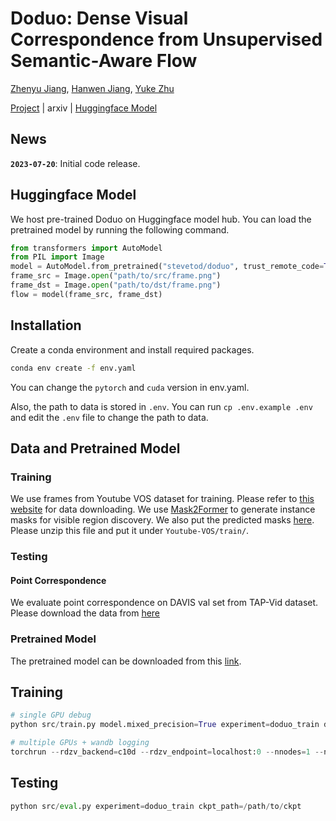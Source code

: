 # Doduo: Dense Visual Correspondence from Unsupervised Semantic-Aware Flow

[Zhenyu Jiang](http://zhenyujiang.me), [Hanwen Jiang](https://hwjiang1510.github.io/), [Yuke Zhu](https://www.cs.utexas.edu/~yukez/)

[Project](https://ut-austin-rpl.github.io/Doduo/) | arxiv | [Huggingface Model](https://huggingface.co/stevetod/doduo)

## News

**`2023-07-20`**: Initial code release.

## Huggingface Model

We host pre-trained Doduo on Huggingface model hub. You can load the pretrained model by running the following command.

```python
from transformers import AutoModel
from PIL import Image
model = AutoModel.from_pretrained("stevetod/doduo", trust_remote_code=True)
frame_src = Image.open("path/to/src/frame.png")
frame_dst = Image.open("path/to/dst/frame.png")
flow = model(frame_src, frame_dst)
```

## Installation

Create a conda environment and install required packages.

```bash
conda env create -f env.yaml
```

You can change the `pytorch` and `cuda` version in env.yaml.

Also, the path to data is stored in `.env`. You can run `cp .env.example .env` and edit the `.env` file to change the path to data.

## Data and Pretrained Model

### Training

We use frames from Youtube VOS dataset for training. Please refer to [this website](https://youtube-vos.org/dataset/vis/) for data downloading. We use [Mask2Former](https://github.com/facebookresearch/Mask2Former) to generate instance masks for visible region discovery. We also put the predicted masks [here](https://utexas.box.com/s/201u9q9ldstfsn3xe5nh09x2emnvmp7k). Please unzip this file and put it under `Youtube-VOS/train/`.

### Testing

#### Point Correspondence

We evaluate point correspondence on DAVIS val set from TAP-Vid dataset. Please download the data from [here](https://storage.googleapis.com/dm-tapnet/tapvid_davis.zip)

### Pretrained Model

The pretrained model can be downloaded from this [link](https://utexas.box.com/s/tbkm8ec7oi41iedz1n23kr65fsjfad1a).

## Training

```Python
# single GPU debug
python src/train.py model.mixed_precision=True experiment=doduo_train debug=fdr

# multiple GPUs + wandb logging
torchrun --rdzv_backend=c10d --rdzv_endpoint=localhost:0 --nnodes=1 --nproc_per_node=4 src/train.py model.mixed_precision=True experiment=doduo_train logger=wandb_csv
```

## Testing

```Python
python src/eval.py experiment=doduo_train ckpt_path=/path/to/ckpt
```
